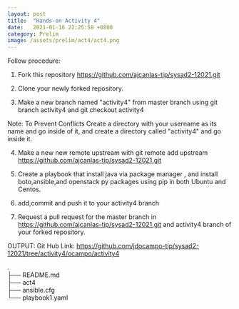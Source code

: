 ```yaml
---
layout: post
title:  "Hands-on Activity 4"
date:   2021-01-16 22:25:58 +0800
category: Prelim
image: /assets/prelim/act4/act4.png
---
```

Follow procedure:
1. Fork this repository https://github.com/ajcanlas-tip/sysad2-12021.git

2. Clone your newly forked repository. 

3. Make a new branch named "activity4" from master branch using git branch activity4 and git checkout activity4

Note: To Prevent Conflicts Create a directory with your username as its name and go inside of it, and create a directory called "activity4" and go inside it.

4. Make a new new remote upstream with git remote add upstream https://github.com/ajcanlas-tip/sysad2-12021.git

5. Create a playbook that install java via package manager , and install boto,ansible,and openstack py packages using pip in both Ubuntu and Centos.

7. add,commit and push it to your activity4 branch

8. Request a pull request for the master branch in https://github.com/ajcanlas-tip/sysad2-12021.git  and activity4 branch of your forked repository.


OUTPUT:
Git Hub Link: https://github.com/jdocampo-tip/sysad2-12021/tree/activity4/ocampo/activity4

.  
├── README.md  
├── act4  
├── ansible.cfg  
└── playbook1.yaml 